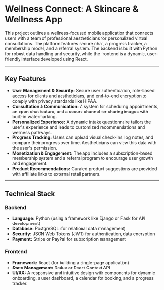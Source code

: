 # Wellness Connect: A Skincare & Wellness App

This project outlines a wellness-focused mobile application that connects users with a team of professional aestheticians for personalized virtual consultations. The platform features secure chat, a progress tracker, a membership model, and a referral system. The backend is built with Python for robust data handling and security, while the frontend is a dynamic, user-friendly interface developed using React.

---

## Key Features

* **User Management & Security:** Secure user authentication, role-based access for clients and aestheticians, and end-to-end encryption to comply with privacy standards like HIPAA.
* **Consultation & Communication:** A system for scheduling appointments, an open chat feature, and a secure channel for sharing images with built-in watermarking.
* **Personalized Experience:** A dynamic intake questionnaire tailors the user's experience and leads to customized recommendations and wellness pathways.
* **Progress Tracking:** Users can upload visual check-ins, log notes, and compare their progress over time. Aestheticians can view this data with the user's permission.
* **Monetization & Engagement:** The app includes a subscription-based membership system and a referral program to encourage user growth and engagement.
* **Product Recommendations:** Curated product suggestions are provided with affiliate links to external retail partners.

---

## Technical Stack

### Backend
* **Language:** Python (using a framework like Django or Flask for API development)
* **Database:** PostgreSQL (for relational data management)
* **Security:** JSON Web Tokens (JWT) for authentication, data encryption
* **Payment:** Stripe or PayPal for subscription management

### Frontend
* **Framework:** React (for building a single-page application)
* **State Management:** Redux or React Context API
* **UI/UX:** A responsive and intuitive design with components for dynamic onboarding, a user dashboard, a calendar for booking, and a progress tracker.
